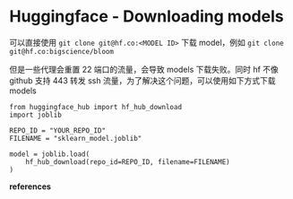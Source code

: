 # Huggingface - Downloading models

可以直接使用 `git clone git@hf.co:<MODEL ID>` 下载 model，例如 `git clone git@hf.co:bigscience/bloom`

但是一些代理会重置 22 端口的流量，会导致 models 下载失败。同时 hf 不像 github 支持 443 转发 ssh 流量，为了解决这个问题，可以使用如下方式下载 models

```
from huggingface_hub import hf_hub_download
import joblib

REPO_ID = "YOUR_REPO_ID"
FILENAME = "sklearn_model.joblib"

model = joblib.load(
    hf_hub_download(repo_id=REPO_ID, filename=FILENAME)
)
```

**references**

[^1]:https://huggingface.co/docs/hub/models-downloading
